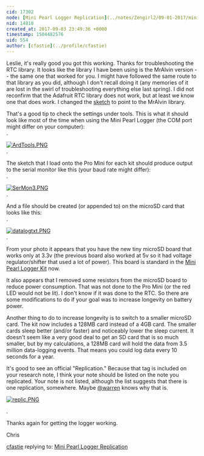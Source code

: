 ```yaml
---
cid: 17302
node: [Mini Pearl Logger Replication](../notes/Zengirl2/09-01-2017/mini-pearl-logger-replication)
nid: 14818
created_at: 2017-09-03 23:49:36 +0000
timestamp: 1504482576
uid: 554
author: [cfastie](../profile/cfastie)
---
```


Leslie, it's really good you got this working. Thanks for troubleshooting the RTC library. It looks like the library I have been using is the MrAlvin version -- the same one that worked for you. I might have followed the same route to that library as you did, although I don't recall doing it (any memories of it are lost in the swirl of troubleshooting everything else last spring). I did not reconfirm that the Adafruit RTC library does not work, but at least we know one that does work. I changed the [sketch](http://kaptery.com/files/documents/mini_rtctemp02.ino) to point to the MrAlvin library. 

That's a good tip to check the settings under tools. This is what it should look like most of the time when using the Mini Pearl Logger (the COM port might differ on your computer):  
.  

[![ArdTools.PNG](https://publiclab.org/system/images/photos/000/021/545/medium/ArdTools.PNG)](https://publiclab.org/system/images/photos/000/021/545/original/ArdTools.PNG)  
.  

The sketch that I load onto the Pro Mini for each kit should produce output to the serial monitor like this (your baud rate might differ):  
.  

[![SerMon3.PNG](https://publiclab.org/system/images/photos/000/021/546/large/SerMon3.PNG)](https://publiclab.org/system/images/photos/000/021/546/original/SerMon3.PNG)  
.  

And a file should be created (or appended to) on the microSD card that looks like this:  
.  

[![datalogtxt.PNG](https://publiclab.org/system/images/photos/000/021/547/medium/datalogtxt.PNG)](https://publiclab.org/system/images/photos/000/021/547/original/datalogtxt.PNG)  
.  

From your photo it appears that you have the new tiny microSD board that works only at 3.3v (the previous board also worked at 5v so it had voltage regulator/shifter that used a lot of power). This board is standard in the [Mini Pearl Logger Kit](http://kaptery.com/product/mini-pearl-logger-kit) now. 

It also appears that I removed some resistors from the microSD board to reduce power consumption.  That was not done to the Pro Mini (or the red LED would not be lit). I don't know if it was done to the RTC. So there are some modifications to do if your goal was to increase longevity on battery power. 

Another thing to do to increase longevity is to switch to a smaller microSD card. The kit now includes a 128MB card instead of a 4GB card. The smaller cards sleep better (and/or faster) and noticeably lower the sleep current. It doesn't seem like a very good deal to get an SD card that is so much smaller, but by my calculations, a 128MB card will hold the data from 3.5 million data-logging events. That means you could log data every 10 seconds for a year. 

It's good to see an official "Replication." Because that tag is included on your research note, I think your note should be listed on the note you replicated. Your note is not listed, although the list suggests that there is one replication, somewhere.  Maybe [@warren](/profile/warren) knows why that is.


[![replic.PNG](https://publiclab.org/system/images/photos/000/021/548/medium/replic.PNG)](https://publiclab.org/system/images/photos/000/021/548/original/replic.PNG)

.  

Thanks again for getting the logger working.

Chris






[cfastie](../profile/cfastie) replying to: [Mini Pearl Logger Replication](../notes/Zengirl2/09-01-2017/mini-pearl-logger-replication)

